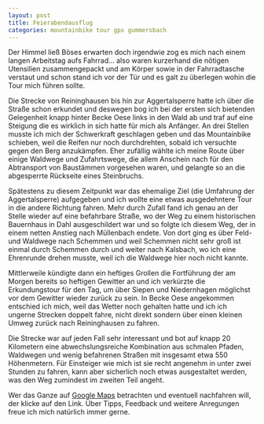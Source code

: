 ```yaml
---
layout: post
title: Feierabendausflug
categories: mountainbike tour gps gummersbach
---
```


Der Himmel ließ Böses erwarten doch irgendwie zog es mich nach einem langen Arbeitstag aufs Fahrrad… also waren kurzerhand die nötigen Utensilien zusammengepackt und am Körper sowie in der Fahrradtasche verstaut und schon stand ich vor der Tür und es galt zu überlegen wohin die Tour mich führen sollte.

Die Strecke von Reininghausen bis hin zur Aggertalsperre hatte ich über die Straße schon erkundet und deswegen bog ich bei der ersten sich bietenden Gelegenheit knapp hinter Becke Oese links in den Wald ab und traf auf eine Steigung die es wirklich in sich hatte für mich als Anfänger. An drei Stellen musste ich mich der Schwerkraft geschlagen geben und das Mountainbike schieben, weil die Reifen nur noch durchdrehten, sobald ich versuchte gegen den Berg anzukämpfen. Eher zufällig wählte ich meine Route über einige Waldwege und Zufahrtswege, die allem Anschein nach für den Abtransport von Baustämmen vorgesehen waren, und gelangte so an die abgesperrte Rückseite eines Steinbruchs.

Spätestens zu diesem Zeitpunkt war das ehemalige Ziel (die Umfahrung der Aggertalsperre) aufgegeben und ich wollte eine etwas ausgedehntere Tour in die andere Richtung fahren. Mehr durch Zufall fand ich genau an der Stelle wieder auf eine befahrbare Straße, wo der Weg zu einem historischen Bauernhaus in Dahl ausgeschildert war und so folgte ich diesem Weg, der in einem netten Anstieg nach Müllenbach endete. Von dort ging es über Feld- und Waldwege nach Schemmen und weil Schemmen nicht sehr groß ist einmal durch Schemmen durch und weiter nach Kalsbach, wo ich eine Ehrenrunde drehen musste, weil ich die Waldwege hier noch nicht kannte.

Mittlerweile kündigte dann ein heftiges Grollen die Fortführung der am Morgen bereits so heftigen Gewitter an und ich verkürzte die Erkundungstour für den Tag, um über Siepen und Niedernhagen möglichst vor dem Gewitter wieder zurück zu sein. In Becke Oese angekommen entschied ich mich, weil das Wetter noch gehalten hatte und ich ich ungerne Strecken doppelt fahre, nicht direkt sondern über einen kleinen Umweg zurück nach Reininghausen zu fahren.

Die Strecke war auf jeden Fall sehr interessant und bot auf knapp 20 Kilometern eine abwechslungsreiche Kombination aus schmalen Pfaden, Waldwegen und wenig befahrenen Straßen mit insgesamt etwa 550 Höhenmetern. Für Einsteiger wie mich ist sie recht angenehm in unter zwei Stunden zu fahren, kann aber sicherlich noch etwas ausgestaltet werden, was den Weg zumindest im zweiten Teil angeht.

Wer das Ganze auf [Google Maps](http://maps.google.de/maps/ms?hl=de&gl=de&ie=UTF8&oe=UTF8&msa=0&msid=117551987824365076485.00044e8eafec32ccf6430) betrachten und eventuell nachfahren will, der klicke auf den Link. Über Tipps, Feedback und weitere Anregungen freue ich mich natürlich immer gerne.
